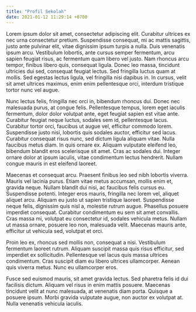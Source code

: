 ```yaml
---
title: "Profil Sekolah"
date: 2021-01-12 11:29:14 +0700
---
```

Lorem ipsum dolor sit amet, consectetur adipiscing elit. Curabitur ultrices ex nec urna consectetur pretium. Suspendisse consequat, mi ac mattis sagittis, justo ante pulvinar elit, vitae dignissim ipsum turpis a nulla. Duis venenatis ipsum arcu. Vestibulum lobortis, ante cursus semper fermentum, arcu sapien feugiat risus, ac fermentum quam libero vel justo. Nam rhoncus arcu tempor, finibus libero quis, consequat ligula. Donec leo massa, tincidunt ultricies dui sed, consequat feugiat lectus. Sed fringilla luctus quam at mollis. Sed egestas lectus ligula, vel fringilla nisi dapibus in. In cursus, velit sit amet ultrices maximus, enim enim pellentesque orci, interdum tristique tortor nunc vel augue.

Nunc lectus felis, fringilla nec orci in, bibendum rhoncus dui. Donec nec malesuada purus, at congue felis. Pellentesque tempus, lorem eget iaculis fermentum, dolor dolor volutpat ante, eget feugiat sapien est vitae ante. Curabitur feugiat neque luctus, sodales sem id, pellentesque lacus. Curabitur tortor orci, faucibus ut augue vel, efficitur commodo lorem. Suspendisse justo nisi, lobortis quis sodales auctor, efficitur sed lacus. Curabitur consequat risus nunc, sed dictum ligula aliquam vitae. Nulla faucibus metus diam. In quis ornare ex. Aliquam vulputate eleifend leo, bibendum blandit eros scelerisque sit amet. Cras ac sodales dui. Integer ornare dolor at ipsum iaculis, vitae condimentum lectus hendrerit. Nullam congue mauris in est eleifend laoreet.

Maecenas et consequat arcu. Praesent finibus leo sed nibh lobortis viverra. Mauris vel lacinia purus. Etiam vitae metus accumsan, mollis enim et, gravida neque. Nullam blandit dui nisi, ac faucibus felis cursus eu. Suspendisse potenti. Integer eros mauris, fringilla nec lorem vel, aliquet aliquet arcu. Aliquam eu justo ut sapien tristique laoreet. Suspendisse neque felis, dignissim quis nisl a, molestie rutrum augue. Phasellus posuere imperdiet consequat. Curabitur condimentum eu sem sit amet convallis. Cras massa mi, volutpat eu consectetur id, sodales vehicula metus. Nullam ut massa ornare, posuere leo non, malesuada velit. Maecenas mauris ante, efficitur ut vehicula sed, volutpat et orci.

Proin leo ex, rhoncus sed mollis non, consequat a nisi. Vestibulum fermentum laoreet rutrum. Aliquam suscipit massa quis risus efficitur, sed imperdiet ex sollicitudin. Pellentesque vel lacus quis massa ultrices condimentum. Cras suscipit diam eu libero ultrices ullamcorper. Aenean quis viverra metus. Nunc eu ullamcorper eros.

Fusce sed euismod mauris, sit amet gravida lectus. Sed pharetra felis id dui facilisis dictum. Aliquam vel risus in enim mattis posuere. Maecenas tincidunt velit at nunc malesuada, at venenatis diam porta. Quisque a posuere ipsum. Morbi gravida vulputate augue, non auctor ex volutpat at. Nulla venenatis vehicula iaculis. 